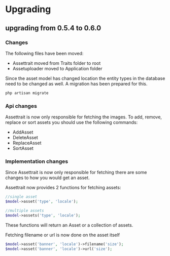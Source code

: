 # Upgrading

## upgrading from 0.5.4 to 0.6.0

### Changes

The following files have been moved:

- Assettrait moved from Traits folder to root
- Assetuploader moved to Application folder

Since the asset model has changed location the entity types in the database need to be changed as well. A migration has been prepared for this.

```php
php artisan migrate
```

### Api changes

Assettrait is now only responsible for fetching the images.
To add, remove, replace or sort assets you should use the following commands:

- AddAsset
- DeleteAsset
- ReplaceAsset
- SortAsset

### Implementation changes

Since Assettrait is now only responsible for fetching there are some changes to how you would get an asset.

Assettrait now provides 2 functions for fetching assets:

```php
//single asset
$model->asset('type', 'locale');

//multiple assets
$model->assets('type', 'locale');
```

These functions will return an Asset or a collection of assets.

Fetching filename or url is now done on the asset itself

```php
$model->asset('banner', 'locale')->filename('size');
$model->asset('banner', 'locale')->url('size');
```

